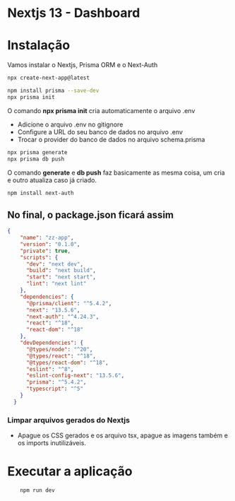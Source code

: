 # Nextjs 13 - Dashboard

# Instalação

Vamos instalar o Nextjs, Prisma ORM e o Next-Auth

```bash
npx create-next-app@latest
```

```bash
npm install prisma --save-dev
npx prisma init
```

O comando **npx prisma init** cria automaticamente o arquivo .env

- Adicione o arquivo .env no gitignore
- Configure a URL do seu banco de dados no arquivo .env
- Trocar o provider do banco de dados no arquivo schema.prisma

```bash
npx prisma generate
npx prisma db push
```

O comando **generate** e **db push** faz basicamente as mesma coisa, um cria e outro atualiza caso já criado.

```bash
npm install next-auth
```

## No final, o package.json ficará assim

```json
{
    "name": "zz-app",
    "version": "0.1.0",
    "private": true,
    "scripts": {
      "dev": "next dev",
      "build": "next build",
      "start": "next start",
      "lint": "next lint"
    },
    "dependencies": {
      "@prisma/client": "^5.4.2",
      "next": "13.5.6",
      "next-auth": "^4.24.3",
      "react": "^18",
      "react-dom": "^18"
    },
    "devDependencies": {
      "@types/node": "^20",
      "@types/react": "^18",
      "@types/react-dom": "^18",
      "eslint": "^8",
      "eslint-config-next": "13.5.6",
      "prisma": "^5.4.2",
      "typescript": "^5"
    }
  }
```

### Limpar arquivos gerados do Nextjs

- Apague os CSS gerados e os arquivo tsx, apague as imagens também e os imports inutilizáveis.

# Executar a aplicação

```bash
    npm run dev
```